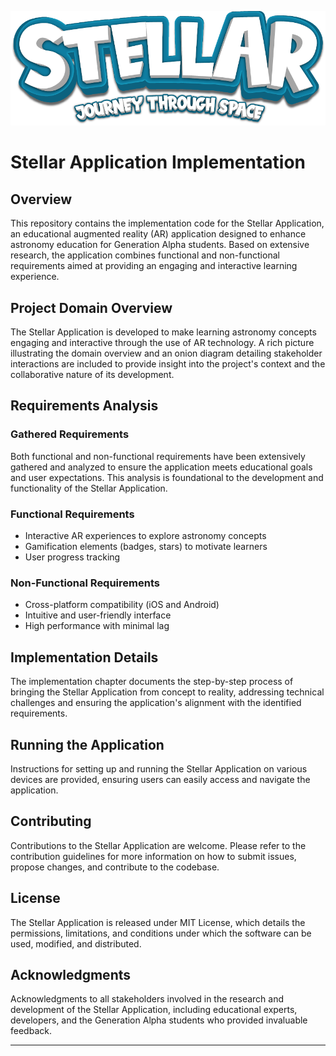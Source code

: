 ![Application Logo](Frontend/Assets/Resources/Images/Logo/LogoText.png)

# Stellar Application Implementation

## Overview

This repository contains the implementation code for the Stellar Application, an educational augmented reality (AR) application designed to enhance astronomy education for Generation Alpha students. Based on extensive research, the application combines functional and non-functional requirements aimed at providing an engaging and interactive learning experience.

## Project Domain Overview

The Stellar Application is developed to make learning astronomy concepts engaging and interactive through the use of AR technology. A rich picture illustrating the domain overview and an onion diagram detailing stakeholder interactions are included to provide insight into the project's context and the collaborative nature of its development.

## Requirements Analysis

### Gathered Requirements

Both functional and non-functional requirements have been extensively gathered and analyzed to ensure the application meets educational goals and user expectations. This analysis is foundational to the development and functionality of the Stellar Application.

### Functional Requirements

- Interactive AR experiences to explore astronomy concepts
- Gamification elements (badges, stars) to motivate learners
- User progress tracking

### Non-Functional Requirements

- Cross-platform compatibility (iOS and Android)
- Intuitive and user-friendly interface
- High performance with minimal lag

## Implementation Details

The implementation chapter documents the step-by-step process of bringing the Stellar Application from concept to reality, addressing technical challenges and ensuring the application's alignment with the identified requirements.

## Running the Application

Instructions for setting up and running the Stellar Application on various devices are provided, ensuring users can easily access and navigate the application.

## Contributing

Contributions to the Stellar Application are welcome. Please refer to the contribution guidelines for more information on how to submit issues, propose changes, and contribute to the codebase.

## License

The Stellar Application is released under MIT License, which details the permissions, limitations, and conditions under which the software can be used, modified, and distributed.

## Acknowledgments

Acknowledgments to all stakeholders involved in the research and development of the Stellar Application, including educational experts, developers, and the Generation Alpha students who provided invaluable feedback.

---
